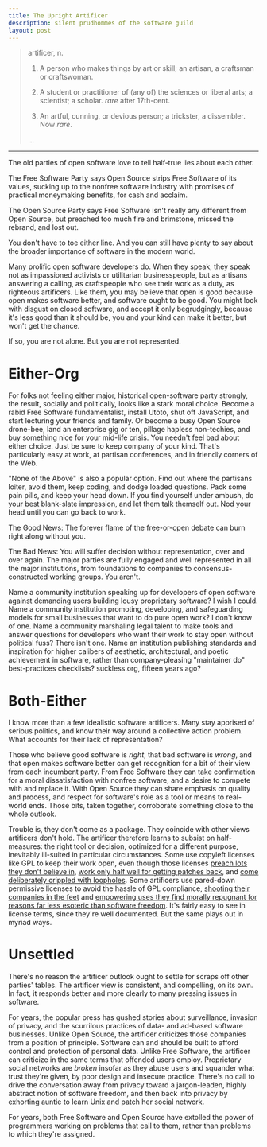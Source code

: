 ```yaml
---
title: The Upright Artificer
description: silent prudhommes of the software guild
layout: post
---
```


> artificer, n.
>
> 1. A person who makes things by art or skill; an artisan, a craftsman or craftswoman.
>
> 2. A student or practitioner of (any of) the sciences or liberal arts; a scientist; a scholar.  _rare_ after 17th-cent.
>
> 3. An artful, cunning, or devious person; a trickster, a dissembler. Now _rare_.
>
> ...

---

The old parties of open software love to tell half-true lies about each other.

The Free Software Party says Open Source strips Free Software of its values, sucking up to the nonfree software industry with promises of practical moneymaking benefits, for cash and acclaim.

The Open Source Party says Free Software isn't really any different from Open Source, but preached too much fire and brimstone, missed the rebrand, and lost out.

You don't have to toe either line.  And you can still have plenty to say about the broader importance of software in the modern world.

Many prolific open software developers do.  When they speak, they speak not as impassioned activists or utilitarian businesspeople, but as artisans answering a calling, as craftspeople who see their work as a duty, as righteous artificers.  Like them, you may believe that open is good because open makes software better, and software ought to be good.  You might look with disgust on closed software, and accept it only begrudgingly, because it's less good than it should be, you and your kind can make it better, but won't get the chance.

If so, you are not alone.  But you are not represented.

# Either-Org

For folks not feeling either major, historical open-software party strongly, the result, socially and politically, looks like a stark moral choice.  Become a rabid Free Software fundamentalist, install Utoto, shut off JavaScript, and start lecturing your friends and family.  Or become a busy Open Source drone-bee, land an enterprise gig or ten, pillage hapless non-techies, and buy something nice for your mid-life crisis.  You needn't feel bad about either choice.  Just be sure to keep company of your kind.  That's particularly easy at work, at partisan conferences, and in friendly corners of the Web.

"None of the Above" is also a popular option.  Find out where the partisans loiter, avoid them, keep coding, and dodge loaded questions.  Pack some pain pills, and keep your head down.  If you find yourself under ambush, do your best blank-slate impression, and let them talk themself out.  Nod your head until you can go back to work.

The Good News: The forever flame of the free-or-open debate can burn right along without you.

The Bad News: You will suffer decision without representation, over and over again.  The major parties are fully engaged and well represented in all the major institutions, from foundations to companies to consensus-constructed working groups.  You aren't.

Name a community institution speaking up for developers of open software against demanding users building lousy proprietary software?  I wish I could.  Name a community institution promoting, developing, and safeguarding models for small businesses that want to do pure open work?  I don't know of one.  Name a community marshaling legal talent to make tools and answer questions for developers who want their work to stay open without political fuss?  There isn't one.  Name an institution publishing standards and inspiration for higher calibers of aesthetic, architectural, and poetic achievement in software, rather than company-pleasing "maintainer do" best-practices checklists?  suckless.org, fifteen years ago?

# Both-Either

I know more than a few idealistic software artificers.  Many stay apprised of serious politics, and know their way around a collective action problem.  What accounts for their lack of representation?

Those who believe good software is _right_, that bad software is _wrong_, and that open makes software better can get recognition for a bit of their view from each incumbent party.  From Free Software they can take confirmation for a moral dissatisfaction with nonfree software, and a desire to compete with and replace it.  With Open Source they can share emphasis on quality and process, and respect for software's role as a tool or means to real-world ends.  Those bits, taken together, corroborate something close to the whole outlook.

Trouble is, they don't come as a package.  They coincide with other views artificers don't hold.  The artificer therefore learns to subsist on half-measures: the right tool or decision, optimized for a different purpose, inevitably ill-suited in particular circumstances.  Some use copyleft licenses like GPL to keep their work open, even though those licenses [preach lots they don't believe in](https://www.gnu.org/licenses/gpl-3.0.en.html#preamble), [work only half well for getting patches back](https://writing.kemitchell.com/2018/08/28/Unhappy-Coincidences.html#software-freedom-doesnt-mean-patches-back), and [come deliberately crippled with loopholes](https://blog.licensezero.com/2018/09/14/free-to-take-freedom.html).  Some artificers use pared-down permissive licenses to avoid the hassle of GPL compliance, [shooting their companies in the feet]() and [empowering uses they find morally repugnant for reasons far less esoteric than software freedom](https://github.com/lerna/lerna/pull/1616).  It's fairly easy to see in license terms, since they're well documented.  But the same plays out in myriad ways.

# Unsettled

There's no reason the artificer outlook ought to settle for scraps off other parties' tables.  The artificer view is consistent, and compelling, on its own.  In fact, it responds better and more clearly to many pressing issues in software.

For years, the popular press has gushed stories about surveillance, invasion of privacy, and the scurrilous practices of data- and ad-based software businesses.  Unlike Open Source, the artificer criticizes those companies from a position of principle.  Software can and should be built to afford control and protection of personal data.  Unlike Free Software, the artificer can criticize in the same terms that offended users employ.  Proprietary social networks are _broken_ insofar as they abuse users and squander what trust they're given, by poor design and insecure practice.  There's no call to drive the conversation away from privacy toward a jargon-leaden, highly abstract notion of software freedom, and then back into privacy by exhorting auntie to learn Unix and patch her social network.

For years, both Free Software and Open Source have extolled the power of programmers working on problems that call to them, rather than problems to which they're assigned.

